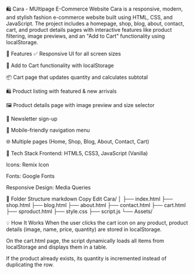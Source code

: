 🛍️ Cara - MUltipage E-Commerce Website
Cara is a responsive, modern, and stylish fashion e-commerce website built using HTML, CSS, and JavaScript. The project includes a homepage, shop, blog, about, contact, cart, and product details pages with interactive features like product filtering, image previews, and an "Add to Cart" functionality using localStorage.

🚀 Features
✅ Responsive UI for all screen sizes

🛒 Add to Cart functionality with localStorage

📦 Cart page that updates quantity and calculates subtotal

🛍️ Product listing with featured & new arrivals

🖼️ Product details page with image preview and size selector

📨 Newsletter sign-up

📱 Mobile-friendly navigation menu

🌐 Multiple pages (Home, Shop, Blog, About, Contact, Cart)

🧰 Tech Stack
Frontend: HTML5, CSS3, JavaScript (Vanilla)

Icons: Remix Icon

Fonts: Google Fonts

Responsive Design: Media Queries

📂 Folder Structure
markdown
Copy
Edit
Cara/
│
├── index.html
├── shop.html
├── blog.html
├── about.html
├── contact.html
├── cart.html
├── sproduct.html
├── style.css
├── script.js
└── Assets/
  
💡 How It Works
When the user clicks the cart icon on any product, product details (image, name, price, quantity) are stored in localStorage.

On the cart.html page, the script dynamically loads all items from localStorage and displays them in a table.

If the product already exists, its quantity is incremented instead of duplicating the row.

